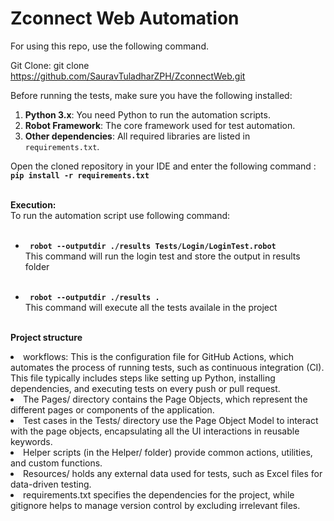 # Zconnect Web Automation

For using this repo, use the following command.

Git Clone:
git clone https://github.com/SauravTuladharZPH/ZconnectWeb.git

Before running the tests, make sure you have the following installed:

1. **Python 3.x**: You need Python to run the automation scripts.
2. **Robot Framework**: The core framework used for test automation.
3. **Other dependencies**: All required libraries are listed in `requirements.txt`.


Open the cloned repository in your IDE and enter the following command : <code> <b>pip install -r requirements.txt</b></code> </br></br>

**Execution:**</br>
To run the automation script use following command:</br></br>

<ul>
    <li>
        <code> <b>robot --outputdir ./results Tests/Login/LoginTest.robot</b></code> </br>
            This command will run the login test and store the output in results folder</br></br>
    </li>
</ul>

<ul>
    <li>
       <code> <b>robot --outputdir ./results .</b></code></br>
            This command will execute all the tests availale in the project </br></br>
    </li>
</ul>

<b>Project structure</b>
<li>workflows: This is the configuration file for GitHub Actions, which automates the process of running tests, such as continuous integration (CI). This file typically includes steps like setting up Python, installing dependencies, and executing tests on every push or pull request.</li>
<li>The Pages/ directory contains the Page Objects, which represent the different pages or components of the application.</li>
<li>Test cases in the Tests/ directory use the Page Object Model to interact with the page objects, encapsulating all the UI interactions in reusable keywords.</li>
<li>Helper scripts (in the Helper/ folder) provide common actions, utilities, and custom functions.</li>
<li>Resources/ holds any external data used for tests, such as Excel files for data-driven testing.</li>
<li>requirements.txt specifies the dependencies for the project, while gitignore helps to manage version control by excluding irrelevant files.</li>
